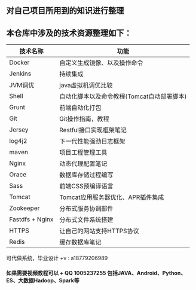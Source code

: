 ## 对自己项目所用到的知识进行整理
## 本仓库中涉及的技术资源整理如下：
技术名称 | 功能
--------|----------
Docker  | 自定义生成镜像、以及操作命令
Jenkins | 持续集成
JVM调优 | java虚拟机调优比较
Shell   | 自动化脚本以及命令教程(Tomcat自动部署脚本)
Grunt   | 前端自动化打包
Git     | Git操作指南，教程
Jersey  | Restful接口实现框架笔记
log4j2  | 下一代性能强劲日志框架
maven   | 项目工程管理工具
Nginx   | 动态代理配置笔记
Orace   | 数据库存储过程编写
Sass    | 前端CSS预编译语言
Tomcat  | Tomcat应用服务器优化、APR插件集成
Zookeeper | 分布式服务协调部件
Fastdfs + Nginx | 分布式文件系统搭建
HTTPS   | 让自己的网站支持HTTPS协议
Redis   | 缓存数据库笔记
 
可代做系统，毕业设计 +v : a18779206989
#### 如果需要视频教程可以 + QQ 1005237255 包括JAVA、Android、Python、ES、大数据Hadoop、Spark等
